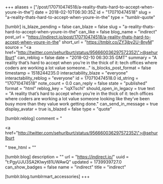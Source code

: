+++
aliases = ["/post/170710474518/a-reality-thats-hard-to-accept-when-youre-in-the"]
date = 2018-02-10T06:30:35Z
id = "170710474518"
slug = "a-reality-thats-hard-to-accept-when-youre-in-the"
type = "tumblr-quote"

[tumblr]
is_blaze_pending = false
can_blaze = false
slug = "a-reality-thats-hard-to-accept-when-youre-in-the"
can_like = false
blog_name = "indirect"
post_url = "https://indirect.io/post/170710474518/a-reality-thats-hard-to-accept-when-youre-in-the"
short_url = "https://tmblr.co/ZY3jby2U-8nyM"
source = "<a href=\"http://twitter.com/sehurlburt/status/956660036297572352\">@sehurlburt</a>"
can_reblog = false
date = "2018-02-10 06:30:35 GMT"
summary = "A reality that’s hard to accept when you’re in the thick of it: tech offices where coders are working a lot value someone..."
is_blocks_post_format = false
timestamp = 1518244235.0
interactability_blaze = "everyone"
interactability_reblog = "everyone"
id = 170710474518.0
id_string = "170710474518"
note_count = 0.0
can_reply = false
state = "published"
format = "html"
reblog_key = "iqXTschl"
should_open_in_legacy = true
text = "A reality that’s hard to accept when you’re in the thick of it: tech offices where coders are working a lot value someone looking like they’ve been busy more than they value work getting done."
can_send_in_message = true
display_avatar = true
is_blazed = false
type = "quote"

[tumblr.reblog]
comment = "<p><a href=\"http://twitter.com/sehurlburt/status/956660036297572352\">@sehurlburt</a></p>"
tree_html = ""

[tumblr.blog]
description = ""
url = "https://indirect.io/"
uuid = "t:PgyUJU3SA2Klwyt81UWAwQ"
updated = 1739939727.0
can_show_badges = false
name = "indirect"
title = "indirect"

[tumblr.blog.tumblrmart_accessories]
+++
